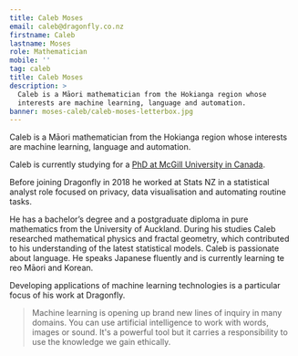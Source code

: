 ```yaml
---
title: Caleb Moses
email: caleb@dragonfly.co.nz
firstname: Caleb
lastname: Moses
role: Mathematician
mobile: ''
tag: caleb
title: Caleb Moses
description: >
  Caleb is a Māori mathematician from the Hokianga region whose
  interests are machine learning, language and automation.
banner: moses-caleb/caleb-moses-letterbox.jpg
---
```

Caleb is a Māori mathematician from the Hokianga region whose
interests are machine learning, language and automation.

<!--more-->

Caleb is currently studying for a
[PhD at McGill University in Canada](/news/2022-09-06-caleb-phd.html).

Before joining Dragonfly in 2018 he worked at Stats NZ in a
statistical analyst role focused on privacy, data visualisation and
automating routine tasks.

He has a bachelor’s degree and a postgraduate diploma in pure
mathematics from the University of Auckland. During his studies Caleb
researched mathematical physics and fractal geometry, which contributed
to his understanding of the latest statistical models. Caleb is
passionate about language. He speaks Japanese fluently and is currently
learning te reo Māori and Korean.

Developing applications of machine learning technologies is a particular
focus of his work at Dragonfly.


> Machine learning is opening up brand new lines of inquiry in many
domains. You can use artificial intelligence to work with words, images or sound. It's a
powerful tool but it carries a responsibility to use the knowledge we
gain ethically.
